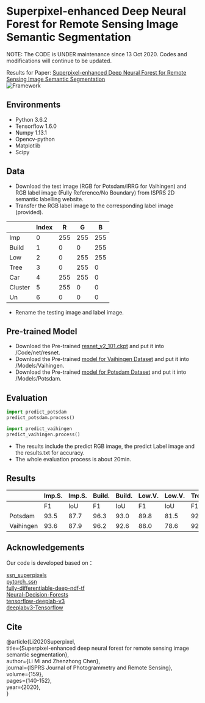 # Superpixel-enhanced Deep Neural Forest for Remote Sensing Image Semantic Segmentation
NOTE: The CODE is UNDER maintenance since 13 Oct 2020. Codes and modifications will continue to be updated.

Results for Paper: [Superpixel-enhanced Deep Neural Forest for Remote Sensing Image Semantic Segmentation](https://www.sciencedirect.com/science/article/pii/S0924271619302606)  
![Framework](https://github.com/mi18/SNDF/blob/master/Frameworks.png) 
## Environments
* Python 3.6.2
* Tensorflow 1.6.0
* Numpy 1.13.1
* Opencv-python
* Matplotlib
* Scipy

## Data
*	Download the test image (RGB for Potsdam/IRRG for Vaihingen) and RGB label image (Fully Reference/No Boundary) from ISPRS 2D semantic labelling website.
*	Transfer the RGB label image to the corresponding label image (provided).
                  
|         | Index | R    | G    | B    |
| ------- | ----- | ---- | ---- | ---- |
| Imp     | 0     | 255  | 255  | 255  |
| Build   | 1     | 0    | 0    | 255  |
| Low     | 2     | 0    | 255  | 255  |
| Tree    | 3     | 0    | 255  | 0    |
| Car     | 4     | 255  | 255  | 0    |
| Cluster | 5     | 255  | 0    | 0    |
| Un      | 6     | 0    | 0    | 0    |

*	Rename the testing image and label image.

## Pre-trained Model
*	Download the Pre-trained [resnet_v2_101.ckpt](https://drive.google.com/file/d/1pMixI1wD11TzbOp-QygUPUygzkGrEuYo/view?usp=sharing) and put it into /Code/net/resnet.
*	Download the Pre-trained [model for Vaihingen Dataset](https://drive.google.com/file/d/10V9Qtz8kKMH2uybOzLdLRnT_HTeY-vHb/view?usp=sharing) and put it into /Models/Vaihingen.
* Download the Pre-trained [model for Potsdam Dataset](https://drive.google.com/file/d/10V9Qtz8kKMH2uybOzLdLRnT_HTeY-vHb/view?usp=sharing) and put it into /Models/Potsdam.

## Evaluation
``` python
import predict_potsdam
predict_potsdam.process()

import predict_vaihingen
predict_vaihingen.process()
``` 
* The results include the predict RGB image, the predict Label image and the results.txt for accuracy.
* The whole evaluation process is about 20min.

## Results
|                      | Imp.S.   | Imp.S. |  Build.  |   Build.   | Low.V.   | Low.V. | Tree     | Tree | Car      | Car  | Mean     | Mean     | OA       |
| -------------------- | -------- | ------ | -------- | ---------- | -------- | ------ | -------- | ---- | -------- | ---- | -------- | -------- | -------- |
|                      | F1       | IoU    | F1       | IoU        | F1       | IoU    | F1       | IoU  | F1       | IoU  | F1       | IoU      |          |
| Potsdam              | 93.5     | 87.7   | 96.3     | 93.0       |89.8      | 81.5   |   92.7   | 86.4 | 96.7     | 93.6 |   93.8   |88.4      | 92.1     |
| Vaihingen            | 93.6     | 87.9   | 96.2     | 92.6       |88.0      | 78.6   |   92.6   | 86.3 | 85.3     | 74.4 |   91.1   |83.9      | 92.6     |

## Acknowledgements
Our code is developed based on：

[ssn_superpixels](https://github.com/NVlabs/ssn_superpixels)  
[pytorch_ssn](https://github.com/CYang0515/pytorch_ssn)  
[fully-differentiable-deep-ndf-tf](https://github.com/chrischoy/fully-differentiable-deep-ndf-tf)  
[Neural-Decision-Forests](https://github.com/jingxil/Neural-Decision-Forests)  
[tensorflow-deeplab-v3](https://github.com/rishizek/tensorflow-deeplab-v3)  
[deeplabv3-Tensorflow](https://github.com/ximimiao/deeplabv3-Tensorflow)  

## Cite
@article{Li2020Superpixel,  
  title={Superpixel-enhanced deep neural forest for remote sensing image semantic segmentation},  
  author={Li Mi and Zhenzhong Chen},  
  journal={ISPRS Journal of Photogrammetry and Remote Sensing},  
  volume={159},  
  pages={140-152},  
  year={2020},  
}

